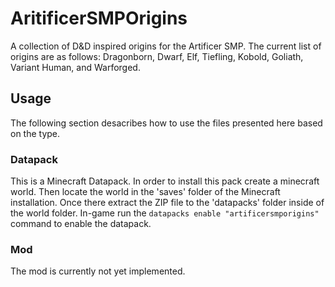 # AritificerSMPOrigins
A collection of D&amp;D inspired origins for the Artificer SMP. The current list of origins are as follows: Dragonborn, Dwarf, Elf, Tiefling, Kobold, Goliath, Variant Human, and Warforged.

## Usage
The following section desacribes how to use the files presented here based on the type.
### Datapack
This is a Minecraft Datapack. In order to install this pack create a minecraft world. Then locate the world in the 'saves' folder of the Minecraft installation. Once there extract the ZIP file to the 'datapacks' folder inside of the world folder. In-game run the `datapacks enable "artificersmporigins"` command to enable the datapack.

### Mod
The mod is currently not yet implemented.
